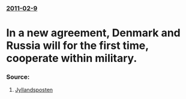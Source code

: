 ### [2011-02-9](/news/2011/02/9/index.md)

# In a new agreement, Denmark and Russia will for the first time, cooperate within military. 




### Source:

1. [Jyllandsposten](http://jp.dk/uknews/article2334212.ece)
